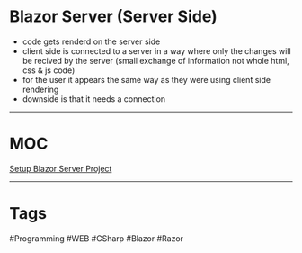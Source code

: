 # Blazor Server (Server Side)

- code gets renderd on the server side
- client side is connected to a server in a way where only the changes will be recived by the server (small exchange of information not whole html, css & js code)
- for the user it appears the same way as they were using client side rendering
- downside is that it needs a connection

***

# MOC

[Setup Blazor Server Project](https://github.com/lucasmenke/notes/blob/main/content/BlazorServerProject.md)

***

# Tags

#Programming #WEB #CSharp #Blazor #Razor 


